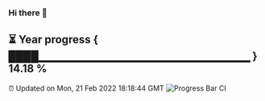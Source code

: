 ### Hi there 👋
⏳ Year progress { ████▁▁▁▁▁▁▁▁▁▁▁▁▁▁▁▁▁▁▁▁▁▁▁▁▁▁ } 14.18 %
---
⏰ Updated on Mon, 21 Feb 2022 18:18:44 GMT
![Progress Bar CI](https://github.com/liununu/liununu/workflows/Progress%20Bar%20CI/badge.svg)
